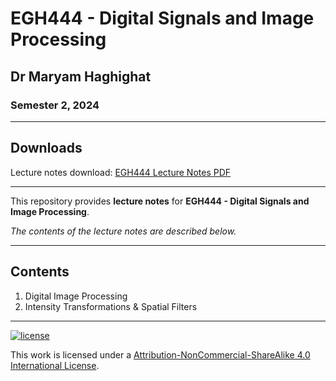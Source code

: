 # EGH444 - Digital Signals and Image Processing

## Dr Maryam Haghighat

### Semester 2, 2024

---

## Downloads

Lecture notes download: [EGH444 Lecture Notes PDF](https://www.github.com/Tarang74/EGH444/raw/main/EGH444%20Lecture%20Notes.pdf)

---

This repository provides **lecture notes** for **EGH444 - Digital Signals and Image Processing**.

*The contents of the lecture notes are described below.*

---

## Contents

1. Digital Image Processing
2. Intensity Transformations \& Spatial Filters

---

[![license](https://forthebadge.com/images/badges/cc-nc-sa.svg)](http://creativecommons.org/licenses/by-nc-sa/4.0/)

This work is licensed under a [Attribution-NonCommercial-ShareAlike 4.0 International License](http://creativecommons.org/licenses/by-nc-sa/4.0/).

